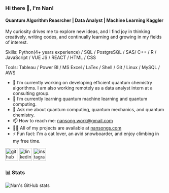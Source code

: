 ### Hi there 👋, I'm Nan!
#### Quantum Algorithm Reasrcher | Data Analyst | Machine Learning Kaggler

My curiosity drives me to explore new ideas, and I find joy in thinking creatively, writing codes, and continually learning and growing in my fields of interest.

Skills:   Python(4+ years experience) / SQL / PostgreSQL / SAS/ C++ / R / JavaScript / VUE JS / REACT / HTML / CSS

Tools:    Tableau / Power BI / MS Excel / LaTex / Shell / Git / Linux / MySQL / AWS

- 🔭 I’m currently working on developing efficient quantum chemistry algorithms. I am also working remotely as a data analyst intern at a consulting group. 
- 🌱 I’m currently learning quantum machine learning and quantum computing.  
- 💬 Ask me about quantum computing, quantum mechanics, and quantum chemistry.   
- 📫 How to reach me: nansong.work@gmail.com
- 👨‍💻 All of my projects are available at [nansongs.com](nansongs.com)
- ⚡ Fun fact: I'm a cat lover, an avid snowboarder, and enjoy climbing in my free time. 


[<img src='https://cdn.jsdelivr.net/npm/simple-icons@3.0.1/icons/github.svg' alt='github' height='40'>](https://github.com/NanSong52)  [<img src='https://cdn.jsdelivr.net/npm/simple-icons@3.0.1/icons/linkedin.svg' alt='linkedin' height='40'>](https://www.linkedin.com/in/nan-song-44a791249/)  [<img src='https://cdn.jsdelivr.net/npm/simple-icons@3.0.1/icons/instagram.svg' alt='instagram' height='40'>](https://www.instagram.com/nancymangoo/)  

### 📊 Stats

![Nan's GitHub stats](https://github-readme-stats.vercel.app/api?username=NanSong52&show_icons=true&theme=gruvbox)

